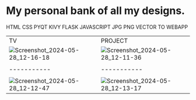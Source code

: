 # My personal bank of all my designs.
HTML CSS PYQT KIVY FLASK JAVASCRIPT JPG PNG VECTOR TO WEBAPP

|             |             |
| ----------- | ----------- |
| TV          | PROJECT     |
| ![Screenshot_2024-05-28_12-16-18](https://github.com/duguayworld/images/assets/153779837/cb761302-ff56-4ff0-bdb1-a27f5fcc1ef8) | ![Screenshot_2024-05-28_12-11-36](https://github.com/duguayworld/images/assets/153779837/b4f8c708-6ed0-4543-824c-5f9e3e04d030) |
|             |             |
| ----------- | ----------- |
|             |             |
| ![Screenshot_2024-05-28_12-12-47](https://github.com/duguayworld/images/assets/153779837/ce444e83-0300-4ba1-a69c-cda7acb3f72c) | ![Screenshot_2024-05-28_12-13-17](https://github.com/duguayworld/images/assets/153779837/4e9e242c-37c2-438f-8a63-1182e1ee6443) |
